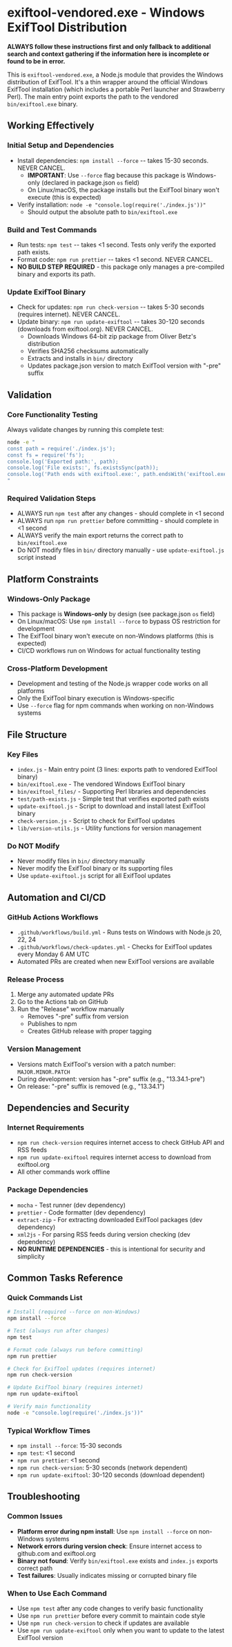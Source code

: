 # exiftool-vendored.exe - Windows ExifTool Distribution

**ALWAYS follow these instructions first and only fallback to additional search and context gathering if the information here is incomplete or found to be in error.**

This is `exiftool-vendored.exe`, a Node.js module that provides the Windows distribution of ExifTool. It's a thin wrapper around the official Windows ExifTool installation (which includes a portable Perl launcher and Strawberry Perl). The main entry point exports the path to the vendored `bin/exiftool.exe` binary.

## Working Effectively

### Initial Setup and Dependencies

- Install dependencies: `npm install --force` -- takes 15-30 seconds. NEVER CANCEL.
  - **IMPORTANT**: Use `--force` flag because this package is Windows-only (declared in package.json `os` field)
  - On Linux/macOS, the package installs but the ExifTool binary won't execute (this is expected)
- Verify installation: `node -e "console.log(require('./index.js'))"`
  - Should output the absolute path to `bin/exiftool.exe`

### Build and Test Commands

- Run tests: `npm test` -- takes <1 second. Tests only verify the exported path exists.
- Format code: `npm run prettier` -- takes <1 second. NEVER CANCEL.
- **NO BUILD STEP REQUIRED** - this package only manages a pre-compiled binary and exports its path.

### Update ExifTool Binary

- Check for updates: `npm run check-version` -- takes 5-30 seconds (requires internet). NEVER CANCEL.
- Update binary: `npm run update-exiftool` -- takes 30-120 seconds (downloads from exiftool.org). NEVER CANCEL.
  - Downloads Windows 64-bit zip package from Oliver Betz's distribution
  - Verifies SHA256 checksums automatically
  - Extracts and installs in `bin/` directory
  - Updates package.json version to match ExifTool version with "-pre" suffix

## Validation

### Core Functionality Testing

Always validate changes by running this complete test:

```bash
node -e "
const path = require('./index.js');
const fs = require('fs');
console.log('Exported path:', path);
console.log('File exists:', fs.existsSync(path));
console.log('Path ends with exiftool.exe:', path.endsWith('exiftool.exe'));
"
```

### Required Validation Steps

- ALWAYS run `npm test` after any changes - should complete in <1 second
- ALWAYS run `npm run prettier` before committing - should complete in <1 second
- ALWAYS verify the main export returns the correct path to `bin/exiftool.exe`
- Do NOT modify files in `bin/` directory manually - use `update-exiftool.js` script instead

## Platform Constraints

### Windows-Only Package

- This package is **Windows-only** by design (see package.json `os` field)
- On Linux/macOS: Use `npm install --force` to bypass OS restriction for development
- The ExifTool binary won't execute on non-Windows platforms (this is expected)
- CI/CD workflows run on Windows for actual functionality testing

### Cross-Platform Development

- Development and testing of the Node.js wrapper code works on all platforms
- Only the ExifTool binary execution is Windows-specific
- Use `--force` flag for npm commands when working on non-Windows systems

## File Structure

### Key Files

- `index.js` - Main entry point (3 lines: exports path to vendored ExifTool binary)
- `bin/exiftool.exe` - The vendored Windows ExifTool binary
- `bin/exiftool_files/` - Supporting Perl libraries and dependencies
- `test/path-exists.js` - Simple test that verifies exported path exists
- `update-exiftool.js` - Script to download and install latest ExifTool binary
- `check-version.js` - Script to check for ExifTool updates
- `lib/version-utils.js` - Utility functions for version management

### Do NOT Modify

- Never modify files in `bin/` directory manually
- Never modify the ExifTool binary or its supporting files
- Use `update-exiftool.js` script for all ExifTool updates

## Automation and CI/CD

### GitHub Actions Workflows

- `.github/workflows/build.yml` - Runs tests on Windows with Node.js 20, 22, 24
- `.github/workflows/check-updates.yml` - Checks for ExifTool updates every Monday 6 AM UTC
- Automated PRs are created when new ExifTool versions are available

### Release Process

1. Merge any automated update PRs
2. Go to the Actions tab on GitHub
3. Run the "Release" workflow manually
   - Removes "-pre" suffix from version
   - Publishes to npm
   - Creates GitHub release with proper tagging

### Version Management

- Versions match ExifTool's version with a patch number: `MAJOR.MINOR.PATCH`
- During development: version has "-pre" suffix (e.g., "13.34.1-pre")
- On release: "-pre" suffix is removed (e.g., "13.34.1")

## Dependencies and Security

### Internet Requirements

- `npm run check-version` requires internet access to check GitHub API and RSS feeds
- `npm run update-exiftool` requires internet access to download from exiftool.org
- All other commands work offline

### Package Dependencies

- `mocha` - Test runner (dev dependency)
- `prettier` - Code formatter (dev dependency)
- `extract-zip` - For extracting downloaded ExifTool packages (dev dependency)
- `xml2js` - For parsing RSS feeds during version checking (dev dependency)
- **NO RUNTIME DEPENDENCIES** - this is intentional for security and simplicity

## Common Tasks Reference

### Quick Commands List

```bash
# Install (required --force on non-Windows)
npm install --force

# Test (always run after changes)
npm test

# Format code (always run before committing)
npm run prettier

# Check for ExifTool updates (requires internet)
npm run check-version

# Update ExifTool binary (requires internet)
npm run update-exiftool

# Verify main functionality
node -e "console.log(require('./index.js'))"
```

### Typical Workflow Times

- `npm install --force`: 15-30 seconds
- `npm test`: <1 second
- `npm run prettier`: <1 second
- `npm run check-version`: 5-30 seconds (network dependent)
- `npm run update-exiftool`: 30-120 seconds (download dependent)

## Troubleshooting

### Common Issues

- **Platform error during npm install**: Use `npm install --force` on non-Windows systems
- **Network errors during version check**: Ensure internet access to github.com and exiftool.org
- **Binary not found**: Verify `bin/exiftool.exe` exists and `index.js` exports correct path
- **Test failures**: Usually indicates missing or corrupted binary file

### When to Use Each Command

- Use `npm test` after any code changes to verify basic functionality
- Use `npm run prettier` before every commit to maintain code style
- Use `npm run check-version` to check if updates are available
- Use `npm run update-exiftool` only when you want to update to the latest ExifTool version
